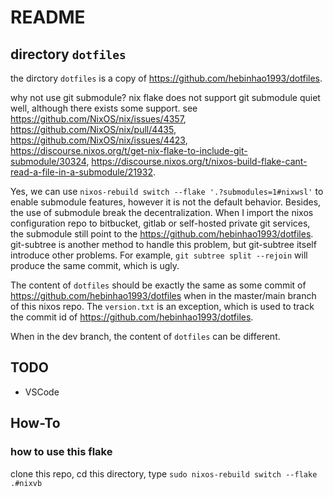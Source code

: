 # README

## directory `dotfiles`

the dirctory `dotfiles` is a copy of https://github.com/hebinhao1993/dotfiles.

why not use git submodule? nix flake does not support git submodule quiet well, although there exists some support. see https://github.com/NixOS/nix/issues/4357, https://github.com/NixOS/nix/pull/4435, https://github.com/NixOS/nix/issues/4423, https://discourse.nixos.org/t/get-nix-flake-to-include-git-submodule/30324, https://discourse.nixos.org/t/nixos-build-flake-cant-read-a-file-in-a-submodule/21932.

Yes, we can use `nixos-rebuild switch --flake '.?submodules=1#nixwsl'` to enable submodule features, however it is not the default behavior.
Besides, the use of submodule break the decentralization. When I import the nixos configuration repo to bitbucket, gitlab or self-hosted private git services, the submodule still point to the https://github.com/hebinhao1993/dotfiles. git-subtree is another method to handle this problem, but git-subtree itself introduce other problems. For example, `git subtree split --rejoin` will produce the same commit, which is ugly.

The content of `dotfiles` should be exactly the same as some commit of https://github.com/hebinhao1993/dotfiles when in the master/main branch of this nixos repo. The `version.txt` is an exception, which is used to track the commit id of https://github.com/hebinhao1993/dotfiles.

When in the dev branch, the content of `dotfiles` can be different.

## TODO

- VSCode

## How-To

### how to use this flake

clone this repo, cd this directory, type `sudo nixos-rebuild switch --flake .#nixvb`

